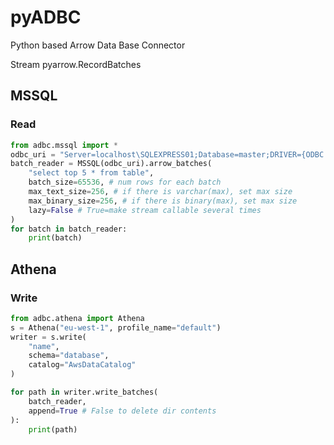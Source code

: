 # pyADBC
Python based Arrow Data Base Connector

Stream pyarrow.RecordBatches

## MSSQL

### Read
```python
from adbc.mssql import *
odbc_uri = "Server=localhost\SQLEXPRESS01;Database=master;DRIVER={ODBC Driver 18 for SQL Server};"
batch_reader = MSSQL(odbc_uri).arrow_batches(
    "select top 5 * from table",
    batch_size=65536, # num rows for each batch
    max_text_size=256, # if there is varchar(max), set max size
    max_binary_size=256, # if there is binary(max), set max size
    lazy=False # True=make stream callable several times
)
for batch in batch_reader:
    print(batch)
```

## Athena

### Write
```python
from adbc.athena import Athena
s = Athena("eu-west-1", profile_name="default")
writer = s.write(
    "name",
    schema="database",
    catalog="AwsDataCatalog"
)

for path in writer.write_batches(
    batch_reader,
    append=True # False to delete dir contents
):
    print(path)
```